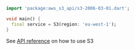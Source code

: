 ```dart
import 'package:aws_s3_api/s3-2006-03-01.dart';

void main() {
  final service = S3(region: 'eu-west-1');
}
```

See [API reference](https://pub.dev/documentation/aws_s3_api/latest/s3-2006-03-01/S3-class.html) on how to use S3
